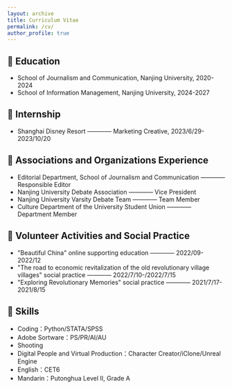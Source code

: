 ```yaml
---
layout: archive
title: Curriculum Vitae
permalink: /cv/
author_profile: true
---
```



## 📕 Education
- School of Journalism and Communication, Nanjing University, 2020-2024
- School of Information Management, Nanjing University, 2024-2027

## 👔 Internship
- Shanghai Disney Resort ———— Marketing Creative, 2023/6/29-2023/10/20

## 🚩 Associations and Organizations Experience
- Editorial Department, School of Journalism and Communication ———— Responsible Editor
- Nanjing University Debate Association ———— Vice President
- Nanjing University Varsity Debate Team ———— Team Member
- Culture Department of the University Student Union ———— Department Member

## 👣 Volunteer Activities and Social Practice
- "Beautiful China" online supporting education ———— 2022/09-2022/12
- "The road to economic revitalization of the old revolutionary village villages" social practice ———— 2022/7/10-/2022/7/15
- "Exploring Revolutionary Memories" social practice ———— 2021/7/17-2021/8/15

## 🔧 Skills
- Coding：Python/STATA/SPSS
- Adobe Sortware：PS/PR/AI/AU
- Shooting
- Digital People and Virtual Production：Character Creator/iClone/Unreal Engine
- English：CET6
- Mandarin：Putonghua Level II, Grade A
